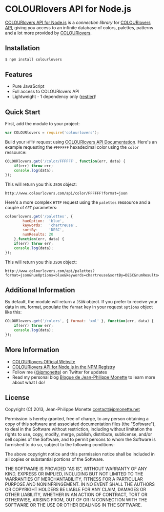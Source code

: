 # COLOURlovers API for Node.js

[COLOURlovers API for Node.js](https://npmjs.org/package/cnet) is a *connection library* for [COLOURlovers API](http://www.colourlovers.com/api), giving you access to an infinite database of colors, palettes, patterns and a lot more provided by [COLOURlovers](http://www.colourlovers.com/).

## Installation

```bash
$ npm install colourlovers
```

## Features

* Pure JavaScript
* Full access to COLOURlovers API
* Lightweight - 1 dependency only ([restler](https://npmjs.org/package/restler))!

## Quick Start

First, add the module to your project:

```js
var COLOURlovers = require('colourlovers');
```

Build your `HTTP` request using [COLOURlovers API Documentation](http://www.colourlovers.com/api). Here's an example requesting the `#FFFFFF` hexadecimal color using the `color` ressource:

```js
COLOURlovers.get('/color/FFFFFF', function(err, data) {
    if(err) throw err;
    console.log(data);
});
```

This will return you this `JSON` object:

```
http://www.colourlovers.com/api/color/FFFFFF?format=json
```

Here's a more complex `HTTP` request using the `palettes` ressource and a couple of `GET` parameters:

```js
colourlovers.get('/palettes', {
        hueOption:  'blue',
        keywords:   'chartreuse',
        sortBy:     'DESC',
        numResults: 20
    },function(err, data) {
    if(err) throw err;
    console.log(data);
});
```

This will return you this `JSON` object:

```
http://www.colourlovers.com/api/palettes?format=json&hueOptions=blue&keywords=chartreuse&sortBy=DESC&numResults=20
```

## Additional Information

By default, the module will return a `JSON` object. If you prefer to receive your data in `XML` format, populate the `format` key in your request `options` object like this:

```js
COLOURlovers.get('/colors', { format: 'xml' }, function(err, data) {
    if(err) throw err;
    console.log(data);
});
```

## More Information

* [COLOURlovers Official Website](http://www.colourlovers.com/)
* [COLOURlovers API for Node.js in the NPM Registry](http://npmjs.org/package/colourlovers)
* Follow me ([@jpmonette](https://twitter.com/jpmonette)) on Twitter for updates
* Read my personal blog [Blogue de Jean-Philippe Monette](http://blogue.jpmonette.net/) to learn more about what I do!

## License

Copyright (C) 2013, Jean-Philippe Monette <contact@jpmonette.net>

Permission is hereby granted, free of charge, to any person obtaining a copy of this software and associated documentation files (the "Software"), to deal in the Software without restriction, including without limitation the rights to use, copy, modify, merge, publish, distribute, sublicense, and/or sell copies of the Software, and to permit persons to whom the Software is furnished to do so, subject to the following conditions:

The above copyright notice and this permission notice shall be included in all copies or substantial portions of the Software.

THE SOFTWARE IS PROVIDED "AS IS", WITHOUT WARRANTY OF ANY KIND, EXPRESS OR IMPLIED, INCLUDING BUT NOT LIMITED TO THE WARRANTIES OF MERCHANTABILITY, FITNESS FOR A PARTICULAR PURPOSE AND NONINFRINGEMENT. IN NO EVENT SHALL THE AUTHORS OR COPYRIGHT HOLDERS BE LIABLE FOR ANY CLAIM, DAMAGES OR OTHER LIABILITY, WHETHER IN AN ACTION OF CONTRACT, TORT OR OTHERWISE, ARISING FROM, OUT OF OR IN CONNECTION WITH THE SOFTWARE OR THE USE OR OTHER DEALINGS IN THE SOFTWARE.